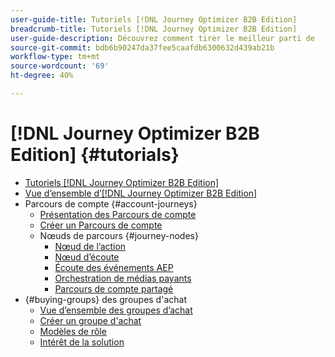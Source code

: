 ```yaml
---
user-guide-title: Tutoriels [!DNL Journey Optimizer B2B Edition]
breadcrumb-title: Tutoriels [!DNL Journey Optimizer B2B Edition]
user-guide-description: Découvrez comment tirer le meilleur parti de  [!DNL Journey Optimizer B2B Edition]. Orchestrez des parcours de compte et de groupe d’achat à l’aide d’une IA générée intégrée et d’une automatisation de pointe afin d’optimiser la demande pour des offres spécifiques.
source-git-commit: bdb6b90247da37fee5caafdb6300632d439ab21b
workflow-type: tm+mt
source-wordcount: '69'
ht-degree: 40%

---
```



# [!DNL Journey Optimizer B2B Edition] {#tutorials}

+ [Tutoriels [!DNL Journey Optimizer B2B Edition]](overview.md)
+ [Vue d’ensemble d’[!DNL Journey Optimizer B2B Edition]](/help/overview-video.md)
+ Parcours de compte {#account-journeys}
   + [Présentation des Parcours de compte](/help/account-journeys/introducing-account-journeys.md)
   + [Créer un Parcours de compte](/help/account-journeys/create-an-account-journey.md)
   + Nœuds de parcours {#journey-nodes}
      + [Nœud de l’action](/help/account-journeys/journey-nodes/action-node.md)
      + [Nœud d’écoute](/help/account-journeys/journey-nodes/listen-node.md)
      + [Écoute des événements AEP](/help/account-journeys/journey-nodes/listen-for-aep-events.md)
      + [Orchestration de médias payants](/help/account-journeys/journey-nodes/paid-media-orchestration.md)
      + [Parcours de compte partagé](/help/account-journeys/journey-nodes/split-account-journey.md)
+ {#buying-groups} des groupes d&#39;achat
   + [Vue d’ensemble des groupes d’achat](/help/buying-groups/buying-groups-overview.md)
   + [Créer un groupe d&#39;achat](/help/buying-groups/create-a-buying-group.md)
   + [Modèles de rôle](/help/buying-groups/role-templates.md)
   + [Intérêt de la solution](/help/buying-groups/solution-interest.md)
